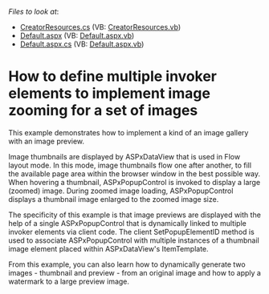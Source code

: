 <!-- default file list -->
*Files to look at*:

* [CreatorResources.cs](./CS/WebSite/App_Code/CreatorResources.cs) (VB: [CreatorResources.vb](./VB/WebSite/App_Code/CreatorResources.vb))
* [Default.aspx](./CS/WebSite/Default.aspx) (VB: [Default.aspx.vb](./VB/WebSite/Default.aspx.vb))
* [Default.aspx.cs](./CS/WebSite/Default.aspx.cs) (VB: [Default.aspx.vb](./VB/WebSite/Default.aspx.vb))
<!-- default file list end -->
# How to define multiple invoker elements to implement image zooming for a set of images


<p>This example demonstrates how to implement a kind of an image gallery with an image preview.</p><p>Image thumbnails are displayed by ASPxDataView that is used in Flow layout mode. In this mode, image thumbnails flow one after another, to fill the available page area within the browser window in the best possible way. When hovering a thumbnail, ASPxPopupControl is invoked to display a large (zoomed) image. During zoomed image loading, ASPxPopupControl displays a thumbnail image enlarged to the zoomed image size.</p><p>The specificity of this example is that image previews are displayed with the help of a single ASPxPopupControl that is dynamically linked to multiple invoker elements via client code. The client SetPopupElementID method is used to associate ASPxPopupControl with multiple instances of a thumbnail image element placed within ASPxDataView's ItemTemplate.</p><p>From this example, you can also learn how to dynamically generate two images - thumbnail and preview - from an original image and how to apply a watermark to a large preview image.</p>

<br/>


